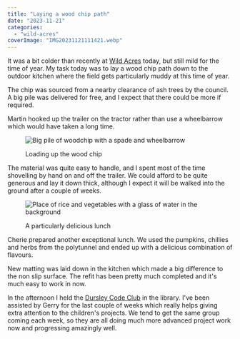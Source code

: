 ```yaml
---
title: "Laying a wood chip path"
date: "2023-11-21"
categories: 
  - "wild-acres"
coverImage: "IMG20231121111421.webp"
---
```


It was a bit colder than recently at [Wild Acres](https://wildacres.org.uk/) today, but still mild for the time of year. My task today was to lay a wood chip path down to the outdoor kitchen where the field gets particularly muddy at this time of year.

The chip was sourced from a nearby clearance of ash trees by the council. A big pile was delivered for free, and I expect that there could be more if required.

Martin hooked up the trailer on the tractor rather than use a wheelbarrow which would have taken a long time.

<figure>

![Big pile of woodchip with a spade and wheelbarrow](images/IMG20231121102753-1024x768.webp)

<figcaption>

Loading up the wood chip

</figcaption>

</figure>

The material was quite easy to handle, and I spent most of the time shovelling by hand on and off the trailer. We could afford to be quite generous and lay it down thick, although I expect it will be walked into the ground after a couple of weeks.

<figure>

![Place of rice and vegetables with a glass of water in the background](images/IMG20231121131004-1024x768.webp)

<figcaption>

A particularly delicious lunch

</figcaption>

</figure>

Cherie prepared another exceptional lunch. We used the pumpkins, chillies and herbs from the polytunnel and ended up with a delicious combination of flavours.

New matting was laid down in the kitchen which made a big difference to the non slip surface. The refit has been pretty much completed and it's much easy to work in now.

In the afternoon I held the [Dursley Code Club](https://www.facebook.com/dursleycodeclub) in the library. I've been assisted by Gerry for the last couple of weeks which really helps giving extra attention to the children's projects. We tend to get the same group coming each week, so they are all doing much more advanced project work now and progressing amazingly well.
